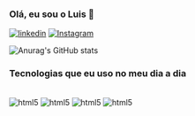 
### Olá, eu sou o Luis 👀

[![linkedin](https://img.shields.io/badge/LinkedIn-0077B5?style=for-the-badge&logo=linkedin&logoColor=white)](https://www.linkedin.com/in/luis-fernando-8b8041264?utm_source=share&utm_campaign=share_via&utm_content=profile&utm_medium=android_app)
[![Instagram](https://img.shields.io/badge/Instagram-E4405F?style=for-the-badge&logo=instagram&logoColor=white)](https://www.instagram.com/f.silva_cruz/profilecard/?igsh=aTV5c3V5OTY3ODJ6)

![Anurag's GitHub stats](https://github-readme-stats.vercel.app/api?username=ThelDark&show_icons=true&theme=dracula)

### Tecnologias que eu uso no meu dia a dia

<div style="display: inline_block"><br/>
  <img aling="center" alt="html5" src="https://img.shields.io/badge/HTML5-E34F26?style=for-the-badge&logo=html5&logoColor=white" />
  <img aling="center" alt="html5" src="https://img.shields.io/badge/Python-3776AB?style=for-the-badge&logo=python&logoColor=white" />
  <img aling="center" alt="html5" src="https://img.shields.io/badge/C%23-239120?style=for-the-badge&logo=c-sharp&logoColor=white" />
   <img aling="center" alt="html5" src="https://img.shields.io/badge/JavaScript-F7DF1E?style=for-the-badge&logo=javascript&logoColor=black" />
</div>

